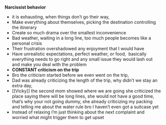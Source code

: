 
**Narcissist behavior** 

- it is exhausting, when things don’t go their way, 
- Make everything about themselves, picking the destination controlling the itinerary 
- Create so much drama over the smallest inconvenience 
- Bad weather, waiting in a long line, too much people becomes like a personal crisis 
- Their frustration overshadowed any enjoyment that I would have 
- Have unrealistic expectations, perfect weather, or food,  basically everything needs to go right and any small issue they would lash out and make you deal with the problem
- **CONSTANT criticism on the trip**
- Bro the criticism started before we even went on the trip,
- Dad was already criticizing the length of the trip, why didn’t we stay an extra day,
- [[Vicky]] the second mom showed where we are going she criticized the place saying there will be long lines, she would not have a good time, that’s why your not going dummy, she already criticizing my packing and telling me about the water rule bro I haven’t even got a suitcase yet
- Instead of relaxing I’m just thinking about the next complaint and worried what might trigger them to get upset
